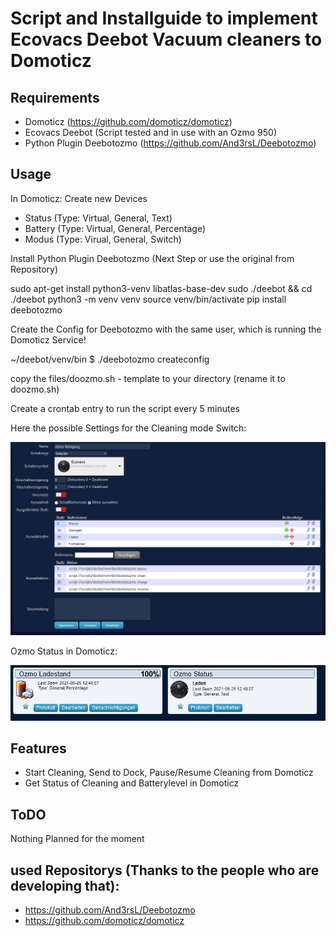 # Script and Installguide to implement Ecovacs Deebot Vacuum cleaners to Domoticz


## Requirements

* Domoticz (https://github.com/domoticz/domoticz)
* Ecovacs Deebot (Script tested and in use with an Ozmo 950)
* Python Plugin Deebotozmo (https://github.com/And3rsL/Deebotozmo)

## Usage

In Domoticz:
Create new Devices 
* Status (Type: Virtual, General, Text)
* Battery (Type: Virtual, General, Percentage)
* Modus (Type: Virual, General, Switch) 

Install Python Plugin Deebotozmo (Next Step or use the original from Repository)

sudo apt-get install python3-venv libatlas-base-dev 
sudo ./deebot && cd ./deebot
python3 -m venv venv
source venv/bin/activate
pip install deebotozmo

Create the Config for Deebotozmo with the same user, which is running the Domoticz Service!

~/deebot/venv/bin $ ./deebotozmo createconfig

copy the files/doozmo.sh - template to your directory (rename it to doozmo.sh)

Create a crontab entry to run the script every 5 minutes


Here the possible Settings for the Cleaning mode Switch:

![alt text](https://github.com/DaKarlii/Domoticz_Ecovacs_Deebot_Implementation/raw/master/pictures/Domoticz_Switch_Settings.jpg "Domoticz Switch Settings")


Ozmo Status in Domoticz:

![alt text](https://github.com/DaKarlii/Domoticz_Ecovacs_Deebot_Implementation/raw/master/pictures/Domoticz_Statuses.jpg "Domoticz Ozmo Statuses")



## Features

* Start Cleaning, Send to Dock, Pause/Resume Cleaning from Domoticz
* Get Status of Cleaning and Batterylevel in Domoticz

## ToDO
Nothing Planned for the moment

## used Repositorys (Thanks to the people who are developing that):

* https://github.com/And3rsL/Deebotozmo
* https://github.com/domoticz/domoticz


